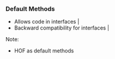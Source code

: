 ### Default Methods

- Allows code in interfaces |
- Backward compatibility for interfaces |

Note:
- HOF as default methods

